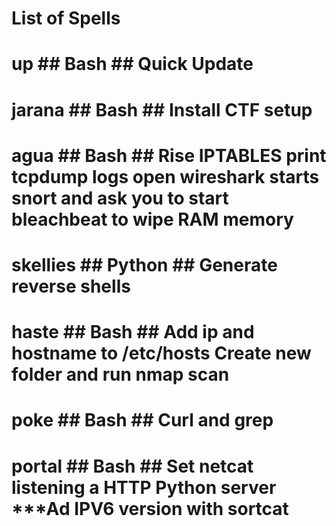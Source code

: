 
# List of Spells

# up ## Bash ## Quick Update
# jarana ## Bash ## Install CTF setup
# agua ## Bash ## Rise IPTABLES print tcpdump logs open wireshark starts snort and ask you to start bleachbeat to wipe RAM memory
# skellies ## Python ## Generate reverse shells
# haste ## Bash ## Add ip and hostname to /etc/hosts Create new folder and run nmap scan
# poke ## Bash ## Curl and grep
# portal ## Bash ## Set netcat listening a HTTP Python server ***Ad IPV6 version with sortcat
#
